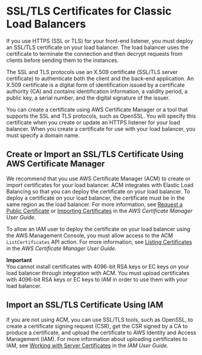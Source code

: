 # SSL/TLS Certificates for Classic Load Balancers<a name="ssl-server-cert"></a>

If you use HTTPS \(SSL or TLS\) for your front\-end listener, you must deploy an SSL/TLS certificate on your load balancer\. The load balancer uses the certificate to terminate the connection and then decrypt requests from clients before sending them to the instances\.

The SSL and TLS protocols use an X\.509 certificate \(SSL/TLS server certificate\) to authenticate both the client and the back\-end application\. An X\.509 certificate is a digital form of identification issued by a certificate authority \(CA\) and contains identification information, a validity period, a public key, a serial number, and the digital signature of the issuer\.

You can create a certificate using AWS Certificate Manager or a tool that supports the SSL and TLS protocols, such as OpenSSL\. You will specify this certificate when you create or update an HTTPS listener for your load balancer\. When you create a certificate for use with your load balancer, you must specify a domain name\.

## Create or Import an SSL/TLS Certificate Using AWS Certificate Manager<a name="create-certificate-acm"></a>

We recommend that you use AWS Certificate Manager \(ACM\) to create or import certificates for your load balancer\. ACM integrates with Elastic Load Balancing so that you can deploy the certificate on your load balancer\. To deploy a certificate on your load balancer, the certificate must be in the same region as the load balancer\. For more information, see [Request a Public Certificate](http://docs.aws.amazon.com/acm/latest/userguide/gs-acm-request-public.html) or [Importing Certificates](http://docs.aws.amazon.com/acm/latest/userguide/import-certificate.html) in the *AWS Certificate Manager User Guide*\.

To allow an IAM user to deploy the certificate on your load balancer using the AWS Management Console, you must allow access to the ACM `ListCertificates` API action\. For more information, see [Listing Certificates](http://docs.aws.amazon.com/acm/latest/userguide/authen-inlinepolicies.html#policy-list-certificates) in the *AWS Certificate Manager User Guide*\.

**Important**  
You cannot install certificates with 4096\-bit RSA keys or EC keys on your load balancer through integration with ACM\. You must upload certificates with 4096\-bit RSA keys or EC keys to IAM in order to use them with your load balancer\.

## Import an SSL/TLS Certificate Using IAM<a name="import-certificate-iam"></a>

If you are not using ACM, you can use SSL/TLS tools, such as OpenSSL, to create a certificate signing request \(CSR\), get the CSR signed by a CA to produce a certificate, and upload the certificate to AWS Identity and Access Management \(IAM\)\. For more information about uploading certificates to IAM, see [Working with Server Certificates](http://docs.aws.amazon.com/IAM/latest/UserGuide/id_credentials_server-certs.html) in the *IAM User Guide*\.